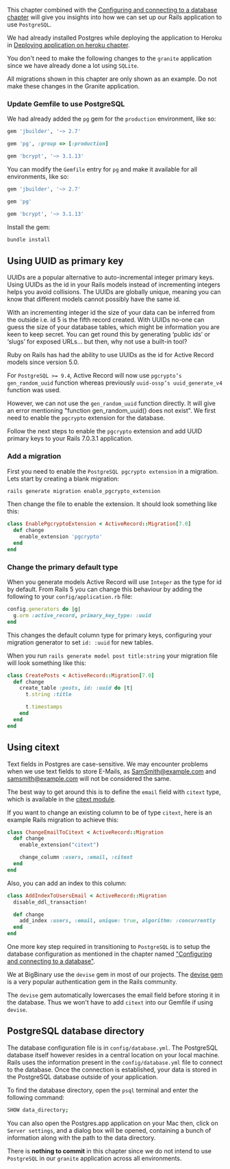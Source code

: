 This chapter combined with the
[Configuring and connecting to a database chapter](/learn-rubyonrails/configuring-and-connecting-to-a-database)
will give you insights into how we can set up our Rails application to use
`PostgreSQL`.

We had already installed Postgres while deploying the application to Heroku in
[Deploying application on heroku chapter](/learn-rubyonrails/deploying-application-on-heroku#install-postgresql-in-the-system).

You don't need to make the following changes to the `granite` application since
we have already done a lot using `SQLite`.

All migrations shown in this chapter are only shown as an example. Do not make
these changes in the Granite application.

### Update Gemfile to use PostgreSQL

We had already added the `pg` gem for the `production` environment, like so:

```ruby {3}
gem 'jbuilder', '~> 2.7'

gem 'pg', :group => [:production]

gem 'bcrypt', '~> 3.1.13'
```

You can modify the `Gemfile` entry for `pg` and make it available for all
environments, like so:

```ruby {3}
gem 'jbuilder', '~> 2.7'

gem 'pg'

gem 'bcrypt', '~> 3.1.13'
```

Install the gem:

```bash
bundle install
```

## Using UUID as primary key

UUIDs are a popular alternative to auto-incremental integer primary keys. Using
UUIDs as the id in your Rails models instead of incrementing integers helps you
avoid collisions. The UUIDs are globally unique, meaning you can know that
different models cannot possibly have the same id.

With an incrementing integer id the size of your data can be inferred from the
outside i.e. id 5 is the fifth record created. With UUIDs no-one can guess the
size of your database tables, which might be information you are keen to keep
secret. You can get round this by generating ‘public ids’ or ‘slugs’ for exposed
URLs… but then, why not use a built-in tool?

Ruby on Rails has had the ability to use UUIDs as the id for Active Record
models since version 5.0.

For `PostgreSQL >= 9.4`, Active Record will now use `pgcrypto’s gen_random_uuid`
function whereas previously `uuid-ossp’s uuid_generate_v4` function was used.

However, we can not use the `gen_random_uuid` function directly. It will give an
error mentioning "function gen_random_uuid() does not exist". We first need to
enable the `pgcrypto` extension for the database.

Follow the next steps to enable the `pgcrypto` extension and add UUID primary
keys to your Rails 7.0.3.1 application.

### Add a migration

First you need to enable the `PostgreSQL pgcrypto extension` in a migration.
Lets start by creating a blank migration:

```bash
rails generate migration enable_pgcrypto_extension
```

Then change the file to enable the extension. It should look something like
this:

```ruby
class EnablePgcryptoExtension < ActiveRecord::Migration[7.0]
  def change
    enable_extension 'pgcrypto'
  end
end
```

### Change the primary default type

When you generate models Active Record will use `Integer` as the type for id by
default. From Rails 5 you can change this behaviour by adding the following to
your `config/application.rb` file:

```ruby
config.generators do |g|
  g.orm :active_record, primary_key_type: :uuid
end
```

This changes the default column type for primary keys, configuring your
migration generator to set `id: :uuid` for new tables.

When you run `rails generate model post title:string` your migration file will
look something like this:

```ruby
class CreatePosts < ActiveRecord::Migration[7.0]
  def change
    create_table :posts, id: :uuid do |t|
      t.string :title

      t.timestamps
    end
  end
end
```

## Using citext

Text fields in Postgres are case-sensitive. We may encounter problems when we
use text fields to store E-Mails, as SamSmith@example.com and
samsmith@example.com will not be considered the same.

The best way to get around this is to define the `email` field with `citext`
type, which is available in the
[citext module](https://www.postgresql.org/docs/9.1/citext.html).

If you want to change an existing column to be of type `citext`, here is an
example Rails migration to achieve this:

```ruby
class ChangeEmailToCitext < ActiveRecord::Migration
  def change
    enable_extension("citext")

    change_column :users, :email, :citext
  end
end
```

Also, you can add an index to this column:

```ruby
class AddIndexToUsersEmail < ActiveRecord::Migration
  disable_ddl_transaction!

  def change
    add_index :users, :email, unique: true, algorithm: :concurrently
  end
end
```

One more key step required in transitioning to `PostgreSQL` is to setup the
database configuration as mentioned in the chapter named
["Configuring and connecting to a database"](/learn-rubyonrails/configuring-and-connecting-to-a-database#using-databaseyml).

We at BigBinary use the `devise` gem in most of our projects. The
[devise gem](https://github.com/heartcombo/devise) is a very popular
authentication gem in the Rails community.

The `devise` gem automatically lowercases the email field before storing it in
the database. Thus we won't have to add `citext` into our Gemfile if using
`devise`.

## PostgreSQL database directory

The database configuration file is in `config/database.yml`. The PostgreSQL
database itself however resides in a central location on your local machine.
Rails uses the information present in the `config/database.yml` file to connect
to the database. Once the connection is established, your data is stored in the
PostgreSQL database outside of your application.

To find the database directory, open the `psql` terminal and enter the following
command:

```bash
SHOW data_directory;
```

You can also open the Postgres.app application on your Mac then, click on
`Server settings`, and a dialog box will be opened, containing a bunch of
information along with the path to the data directory.

There is **nothing to commit** in this chapter since we do not intend to use
`PostgreSQL` in our `granite` application across all environments.
